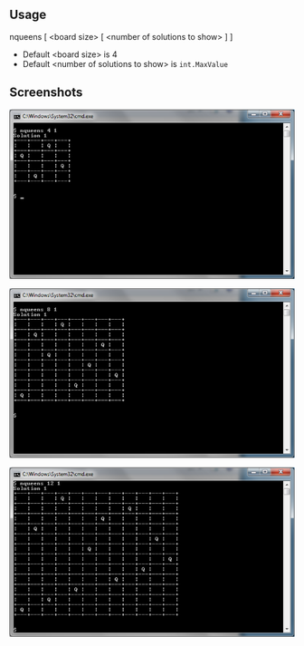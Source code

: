 ## Usage

nqueens [ &lt;board size&gt; [ &lt;number of solutions to show&gt; ] ]

* Default &lt;board size&gt; is 4
* Default &lt;number of solutions to show&gt; is <code>int.MaxValue</code>

## Screenshots

![Screenshot for board size 4](https://raw.githubusercontent.com/taylorjg/nqueens/master/Images/Screenshot_n_4.png "Screenshot for board size 4")

![Screenshot for board size 8](https://raw.githubusercontent.com/taylorjg/nqueens/master/Images/Screenshot_n_8.png "Screenshot for board size 8")

![Screenshot for board size 12](https://raw.githubusercontent.com/taylorjg/nqueens/master/Images/Screenshot_n_12.png "Screenshot for board size 12")
